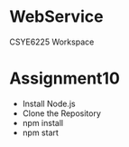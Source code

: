 # WebService
CSYE6225 Workspace

# Assignment10

- Install Node.js 
- Clone the Repository
- npm install
- npm start
